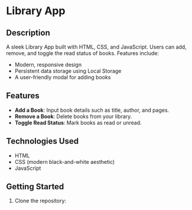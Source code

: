 # Library App

## Description
A sleek Library App built with HTML, CSS, and JavaScript. Users can add, remove, and toggle the read status of books. Features include:
- Modern, responsive design
- Persistent data storage using Local Storage
- A user-friendly modal for adding books

## Features
- **Add a Book**: Input book details such as title, author, and pages.
- **Remove a Book**: Delete books from your library.
- **Toggle Read Status**: Mark books as read or unread.

## Technologies Used
- HTML
- CSS (modern black-and-white aesthetic)
- JavaScript

## Getting Started
1. Clone the repository:
  
